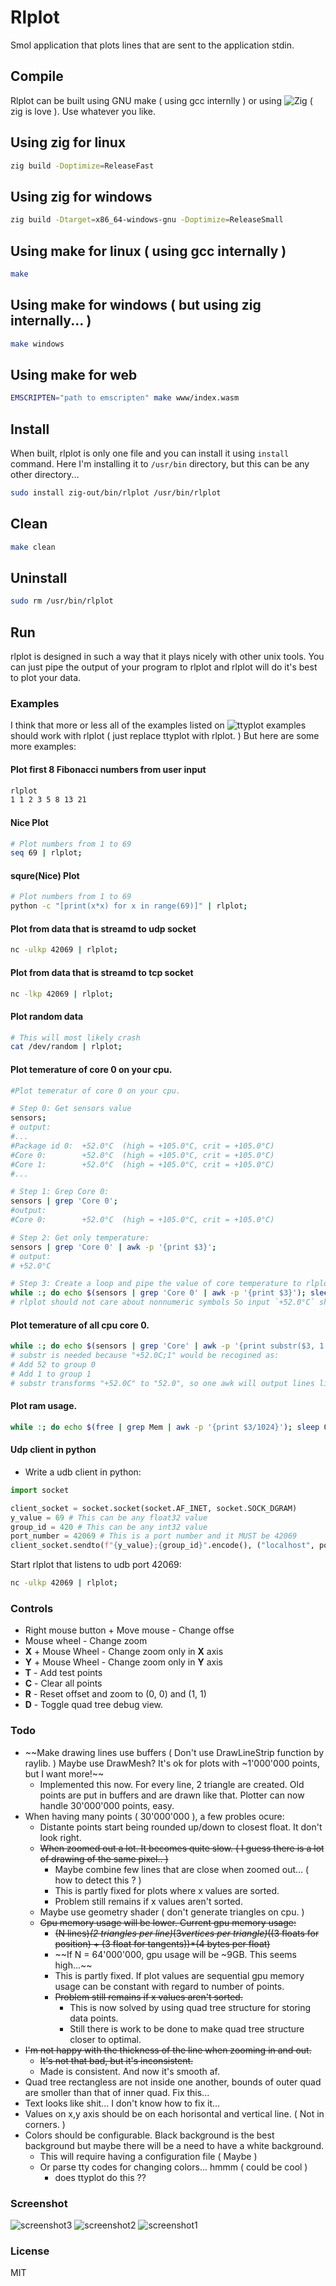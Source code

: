 # Rlplot

Smol application that plots lines that are sent to the application stdin.

## Compile

Rlplot can be built using GNU make ( using gcc internlly ) or using ![Zig](https://github.com/ziglang/zig) ( zig is love ). Use whatever you like.

## Using zig for linux

```bash
zig build -Doptimize=ReleaseFast
```

## Using zig for windows
```bash
zig build -Dtarget=x86_64-windows-gnu -Doptimize=ReleaseSmall
```

## Using make for linux ( using gcc internally )
```bash
make
```

## Using make for windows ( but using zig internally... )
```bash
make windows
```

## Using make for web
```bash
EMSCRIPTEN="path to emscripten" make www/index.wasm
```

## Install
When built, rlplot is only one file and you can install it using ```install``` command. Here I'm installing it to ```/usr/bin``` directory, but this can be any other directory...

```bash
sudo install zig-out/bin/rlplot /usr/bin/rlplot
```

## Clean
```bash
make clean
```

## Uninstall
```bash
sudo rm /usr/bin/rlplot
```

## Run
rlplot is designed in such a way that it plays nicely with other unix tools. You can just pipe the output of your program to rlplot and rlplot will do it's best to plot your data.

### Examples
I think that more or less all of the examples listed on ![ttyplot examples](https://github.com/tenox7/ttyplot#examples) should work with rlplot ( just replace ttyplot with rlplot. )
But here are some more examples:

#### Plot first 8 Fibonacci numbers from user input
```bash
rlplot
1 1 2 3 5 8 13 21
```

#### Nice Plot
```bash
# Plot numbers from 1 to 69
seq 69 | rlplot;
```

#### squre(Nice) Plot
```bash
# Plot numbers from 1 to 69
python -c "[print(x*x) for x in range(69)]" | rlplot;
```

#### Plot from data that is streamd to udp socket
```bash
nc -ulkp 42069 | rlplot;
```

#### Plot from data that is streamd to tcp socket
```bash
nc -lkp 42069 | rlplot;
```

#### Plot random data
```bash
# This will most likely crash
cat /dev/random | rlplot;
```

#### Plot temerature of core 0 on your cpu.

```bash
#Plot temeratur of core 0 on your cpu.

# Step 0: Get sensors value
sensors;
# output:
#...
#Package id 0:  +52.0°C  (high = +105.0°C, crit = +105.0°C)
#Core 0:        +52.0°C  (high = +105.0°C, crit = +105.0°C)
#Core 1:        +52.0°C  (high = +105.0°C, crit = +105.0°C)
#...

# Step 1: Grep Core 0:
sensors | grep 'Core 0';
#output:
#Core 0:        +52.0°C  (high = +105.0°C, crit = +105.0°C)

# Step 2: Get only temperature:
sensors | grep 'Core 0' | awk -p '{print $3}';
# output:
# +52.0°C 

# Step 3: Create a loop and pipe the value of core temperature to rlplot every 0.1 sec.
while :; do echo $(sensors | grep 'Core 0' | awk -p '{print $3}'); sleep 0.1; done | rlplot
# rlplot should not care about nonnumeric symbols So input `+52.0°C` should be fine.
```

#### Plot temerature of all cpu core 0.
```bash
while :; do echo $(sensors | grep 'Core' | awk -p '{print substr($3, 1, 4) ";" $2}'); sleep 0.1; done | rlplot
# substr is needed because "+52.0C;1" would be recogined as:
# Add 52 to group 0
# Add 1 to group 1
# substr transforms "+52.0C" to "52.0", so one awk will output lines like "52.0;0"
```

#### Plot ram usage.
```bash
while :; do echo $(free | grep Mem | awk -p '{print $3/1024}'); sleep 0.01; done | ./zig-out/bin/rlplot
```

#### Udp client in python

* Write a udb client in python:
```python
import socket

client_socket = socket.socket(socket.AF_INET, socket.SOCK_DGRAM)
y_value = 69 # This can be any float32 value
group_id = 420 # This can be any int32 value
port_number = 42069 # This is a port number and it MUST be 42069
client_socket.sendto(f"{y_value};{group_id}".encode(), ("localhost", port_number))
```

Start rlplot that listens to udb port 42069:
```bash
nc -ulkp 42069 | rlplot;
```

### Controls

* Right mouse button + Move mouse - Change offse
* Mouse wheel - Change zoom
* **X** + Mouse Wheel - Change zoom only in **X** axis
* **Y** + Mouse Wheel - Change zoom only in **Y** axis
* **T** - Add test points
* **C** - Clear all points
* **R** - Reset offset and zoom to (0, 0) and (1, 1)
* **D** - Toggle quad tree debug view.

### Todo
* ~~Make drawing lines use buffers ( Don't use DrawLineStrip function by raylib. ) Maybe use DrawMesh? It's ok for plots with ~1'000'000 points, but I want more!~~
  * Implemented this now. For every line, 2 triangle are created. Old points are put in buffers and are drawn like that. Plotter can now handle 30'000'000 points, easy.
* When having many points ( 30'000'000 ), a few probles ocure:
  * Distante points start being rounded up/down to closest float. It don't look right.
  * ~~When zoomed out a lot. It becomes quite slow. ( I guess there is a lot of drawing of the same pixel.. )~~
    * Maybe combine few lines that are close when zoomed out... ( how to detect this ? )
    * This is partly fixed for plots where x values are sorted.
    * Problem still remains if x values aren't sorted.
  * Maybe use geometry shader ( don't generate triangles on cpu. )
  * ~~Gpu memory usage will be lower. Current gpu memory usage:~~
    * ~~(N lines)*(2 triangles per line)*(3*vertices per triangle)*((3 floats for position) + (3 float for tangents))*(4 bytes per float)~~
    * ~~If N = 64'000'000, gpu usage will be ~9GB. This seems high...~~
    * This is partly fixed. If plot values are sequential gpu memory usage can be constant with regard to number of points.
    * ~~Problem still remains if x values aren't sorted.~~
        * This is now solved by using quad tree structure for storing data points.
        * Still there is work to be done to make quad tree structure closer to optimal.
* ~~I'm not happy with the thickness of the line when zooming in and out.~~
  * ~~It's not that bad, but it's inconsistent.~~
  * Made is consistent. And now it's smooth af.
* Quad tree rectangless are not inside one another, bounds of outer quad are smoller than that of inner quad. Fix this...
* Text looks like shit... I don't know how to fix it...
* Values on x,y axis should be on each horisontal and vertical line. ( Not in corners. )
* Colors should be configurable. Black background is the best background but maybe there will be a need to have a white background.
    * This will require having a configuration file ( Maybe )
    * Or parse tty codes for changing colors... hmmm ( could be cool )
        * does ttyplot do this ??



### Screenshot
![screenshot3](media/rlplot_20230616_145925.png)
![screenshot2](media/rlplot_20230615_152303.png)
![screenshot1](media/rlplot.png)

### License

MIT
